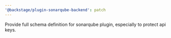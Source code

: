```yaml
---
'@backstage/plugin-sonarqube-backend': patch
---
```


Provide full schema definition for sonarqube plugin, especially to protect api keys.
